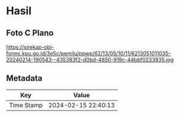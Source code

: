 # Hasil

## Foto C Plano

https://sirekap-obj-formc.kpu.go.id/3e5c/pemilu/ppwp/62/13/05/10/11/6213051011035-20240214-190543--435383f2-d0bd-4850-919c-44bbf0233935.jpg


## Metadata

| Key        | Value               |
| ---------- | ------------------- |
| Time Stamp | 2024-02-15 22:40:13 |



